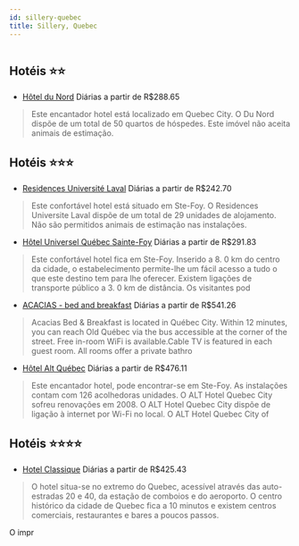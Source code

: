```yaml
---
id: sillery-quebec
title: Sillery, Quebec
---
```


<center><img src="http://photos.hotelbeds.com/giata/33/337267/337267a_hb_a_001.jpg" alt="" /></center>


## Hotéis ⭐️⭐️

-    [Hôtel du Nord](https://www.hurb.com/aud/https://www.hurb.com/hoteis/sillery/hotel-du-nord-JNP-JP988769?cmp=18055) Diárias a partir de R$288.65
   > Este encantador hotel está localizado em Quebec City. O Du Nord dispõe de um total de 50 quartos de hóspedes. Este imóvel não aceita animais de estimação. 

## Hotéis ⭐️⭐️⭐️

-    [Residences Université Laval](https://www.hurb.com/aud/https://www.hurb.com/hoteis/sillery/residences-universite-laval-JNP-JP733314?cmp=18055) Diárias a partir de R$242.70
   > Este confortável hotel está situado em Ste-Foy. O Residences Universite Laval dispõe de um total de 29 unidades de alojamento. Não são permitidos animais de estimação nas instalações. 
-    [Hôtel Universel Québec Sainte-Foy](https://www.hurb.com/aud/https://www.hurb.com/hoteis/sillery/hotel-universel-quebec-sainte-foy-JNP-JP973079?cmp=18055) Diárias a partir de R$291.83
   > Este confortável hotel fica em Ste-Foy. Inserido a 8. 0 km do centro da cidade, o estabelecimento permite-lhe um fácil acesso a tudo o que este destino tem para lhe oferecer. Existem ligações de transporte público a 3. 0 km de distância. Os visitantes pod
-    [ACACIAS - bed and breakfast](https://www.hurb.com/aud/https://www.hurb.com/hoteis/sillery/acacias-bed-and-breakfast-JNP-JP297808?cmp=18055) Diárias a partir de R$541.26
   > Acacias Bed &amp; Breakfast is located in Québec City. Within 12 minutes, you can reach Old Québec via the bus accessible at the corner of the street. Free in-room WiFi is available.Cable TV is featured in each guest room. All rooms offer a private bathro
-    [Hôtel Alt Québec](https://www.hurb.com/aud/https://www.hurb.com/hoteis/sillery/hotel-alt-quebec-JNP-JP193331?cmp=18055) Diárias a partir de R$476.11
   > Este encantador hotel, pode encontrar-se em Ste-Foy. As instalações contam com 126 acolhedoras unidades. O ALT Hotel Quebec City sofreu renovações em 2008. O ALT Hotel Quebec City dispõe de ligação à internet por Wi-Fi no local. O ALT Hotel Quebec City of

## Hotéis ⭐️⭐️⭐️⭐️

-    [Hotel Classique](https://www.hurb.com/aud/https://www.hurb.com/hoteis/sillery/hotel-classique-JNP-JP049160?cmp=18055) Diárias a partir de R$425.43
   > O hotel situa-se no extremo do Quebec, acessível através das auto-estradas 20 e 40, da estação de comboios e do aeroporto. O centro histórico da cidade de Quebec fica a 10 minutos e existem centros comerciais, restaurantes e bares a poucos passos.

O impr
